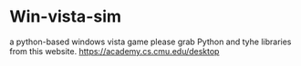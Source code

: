 # Win-vista-sim
a python-based windows vista game
please grab Python and tyhe libraries from this website.  https://academy.cs.cmu.edu/desktop
